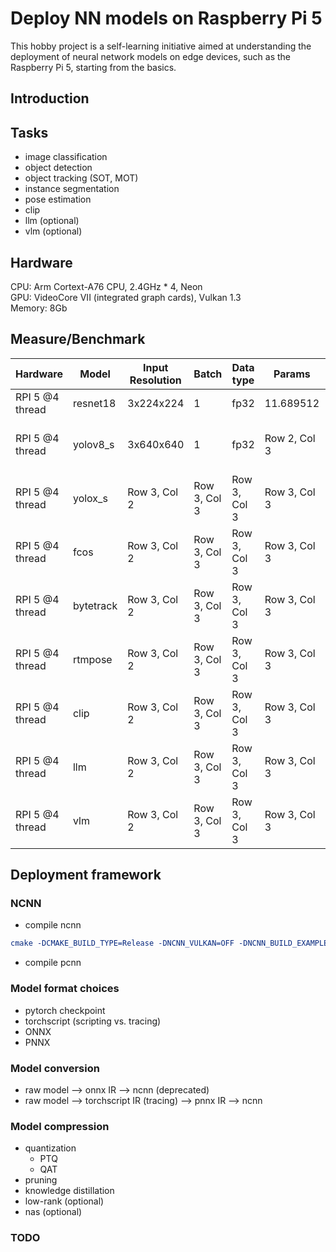 
# Deploy NN models on Raspberry Pi 5 
This hobby project is a self-learning initiative aimed at understanding the deployment of neural network models on edge devices, such as the Raspberry Pi 5, starting from the basics.



## Introduction 



## Tasks 
- image classification 
- object detection 
- object tracking (SOT, MOT)
- instance segmentation 
- pose estimation 
- clip 
- llm (optional)
- vlm (optional)

## Hardware 
CPU: Arm Cortext-A76 CPU, 2.4GHz * 4, Neon  
GPU: VideoCore VII (integrated graph cards), Vulkan 1.3    
Memory: 8Gb



## Measure/Benchmark 

| Hardware | Model     | Input Resolution | Batch         | Data type     | Params      | GFLOPs/MACs    | Accuracy    | FPS    | Latency (ms)    |Energy    | Cost ($)    | Comments    |
|---------------|---------------|------------------|---------------|--------------|--------------|--------------|--------------|--------------|--------------|--------------|--------------|--------------|
| RPI 5 @4 thread  | resnet18 | 3x224x224  | 1  | fp32  | 11.689512  | 1.81  | N/A  | N/A  | 20  | N/A  | N/A  |N/A  |
| RPI 5 @4 thread  | yolov8_s | 3x640x640  | 1  | fp32  | Row 2, Col 3  | Row 2, Col 3  | Row 2, Col 3  | 10  | 110  |Row 2, Col 3  |Row 2, Col 3  |Row 2, Col 3  |
| RPI 5 @4 thread  | yolox_s | Row 3, Col 2  | Row 3, Col 3  |Row 3, Col 3  |Row 3, Col 3  |Row 3, Col 3  |Row 3, Col 3  |Row 3, Col 3  |Row 3, Col 3  |Row 3, Col 3  |Row 3, Col 3  |Row 3, Col 3  |
| RPI 5 @4 thread  | fcos | Row 3, Col 2  | Row 3, Col 3  |Row 3, Col 3  |Row 3, Col 3  |Row 3, Col 3  |Row 3, Col 3  |Row 3, Col 3  |Row 3, Col 3  |Row 3, Col 3  |Row 3, Col 3  |Row 3, Col 3  |
| RPI 5 @4 thread  | bytetrack | Row 3, Col 2  | Row 3, Col 3  |Row 3, Col 3  |Row 3, Col 3  |Row 3, Col 3  |Row 3, Col 3  |Row 3, Col 3  |Row 3, Col 3  |Row 3, Col 3  |Row 3, Col 3  |Row 3, Col 3  |
| RPI 5 @4 thread  | rtmpose | Row 3, Col 2  | Row 3, Col 3  |Row 3, Col 3  |Row 3, Col 3  |Row 3, Col 3  |Row 3, Col 3  |Row 3, Col 3  |Row 3, Col 3  |Row 3, Col 3  |Row 3, Col 3  |Row 3, Col 3  |
| RPI 5 @4 thread  | clip | Row 3, Col 2  | Row 3, Col 3  |Row 3, Col 3  |Row 3, Col 3  |Row 3, Col 3  |Row 3, Col 3  |Row 3, Col 3  |Row 3, Col 3  |Row 3, Col 3  |Row 3, Col 3  |Row 3, Col 3  |
| RPI 5 @4 thread  | llm | Row 3, Col 2  | Row 3, Col 3  |Row 3, Col 3  |Row 3, Col 3  |Row 3, Col 3  |Row 3, Col 3  |Row 3, Col 3  |Row 3, Col 3  |Row 3, Col 3  |Row 3, Col 3  |Row 3, Col 3  |
| RPI 5 @4 thread  | vlm | Row 3, Col 2  | Row 3, Col 3  |Row 3, Col 3  |Row 3, Col 3  |Row 3, Col 3  |Row 3, Col 3  |Row 3, Col 3  |Row 3, Col 3  |Row 3, Col 3  |Row 3, Col 3  |Row 3, Col 3  |



## Deployment framework 

### NCNN
- compile ncnn 
```cmake
cmake -DCMAKE_BUILD_TYPE=Release -DNCNN_VULKAN=OFF -DNCNN_BUILD_EXAMPLES=ON -DNCNN_BUILD_BENCHMARK=ON -DNCNN_BENCHMARK=OFF ..
```
- compile pcnn 



### Model format choices 
- pytorch checkpoint 
- torchscript (scripting vs. tracing)
- ONNX 
- PNNX  


### Model conversion 
- raw model --> onnx IR --> ncnn (deprecated)
- raw model --> torchscript IR (tracing) --> pnnx IR --> ncnn

### Model compression 
- quantization
    - PTQ
    - QAT
- pruning 
- knowledge distillation 
- low-rank (optional) 
- nas (optional)


### TODO 
